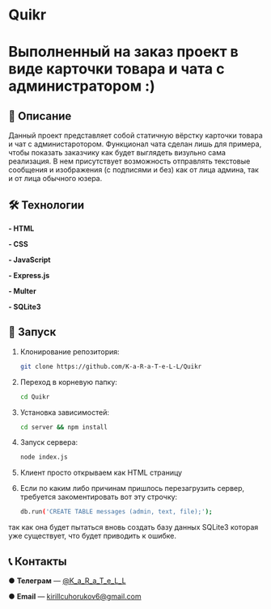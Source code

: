# Quikr

# Выполненный на заказ проект в виде карточки товара и чата с администратором :)

## 📖 Описание

Данный проект представляет собой статичную вёрстку карточки товара и чат с администаротором. Функционал чата сделан лишь для примера, чтобы показать заказчику как будет выглядеть визульно сама реализация. В нем присутствует возможность отправлять текстовые сообщения и изображения (с подписями и без) как от лица админа, так и от лица обычного юзера.

## 🛠️ Технологии

**- HTML**

**- CSS**

**- JavaScript**

**- Express.js**

**- Multer**

**- SQLite3**

## 🚀 Запуск

1. Клонирование репозитория:
   ```bash
   git clone https://github.com/K-a-R-a-T-e-L-L/Quikr

2. Переход в корневую папку:
   ```bash
   cd Quikr

3. Установка зависимостей:
   ```bash
   cd server && npm install

4. Запуск сервера:
   ```bash
   node index.js

5. Клиент просто открываем как HTML страницу

6. Если по каким либо причинам пришлось перезагрузить сервер, требуется закоментировать вот эту строчку:
   ```bash
   db.run('CREATE TABLE messages (admin, text, file);');
так как она будет пытаться вновь создать базу данных SQLite3 которая уже существует, что будет приводить к ошибке.

## 📞 Контакты
   ● **Телеграм** — [@K_a_R_a_T_e_L_L](https://t.me/K_a_R_a_T_e_L_L)
   
   ● **Email** — kirillcuhorukov6@gmail.com

